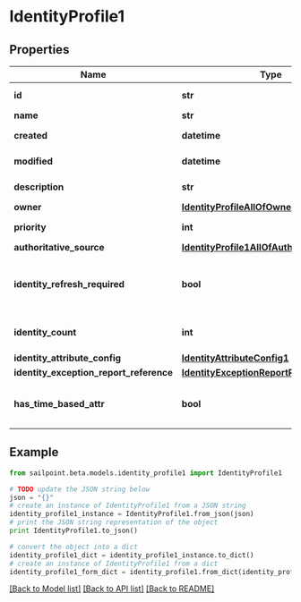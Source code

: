 # IdentityProfile1


## Properties
Name | Type | Description | Notes
------------ | ------------- | ------------- | -------------
**id** | **str** | System-generated unique ID of the Object | [optional] [readonly] 
**name** | **str** | Name of the Object | 
**created** | **datetime** | Creation date of the Object | [optional] [readonly] 
**modified** | **datetime** | Last modification date of the Object | [optional] [readonly] 
**description** | **str** | The description of the Identity Profile. | [optional] 
**owner** | [**IdentityProfileAllOfOwner**](IdentityProfileAllOfOwner.md) |  | [optional] 
**priority** | **int** | The priority for an Identity Profile. | [optional] 
**authoritative_source** | [**IdentityProfile1AllOfAuthoritativeSource**](IdentityProfile1AllOfAuthoritativeSource.md) |  | 
**identity_refresh_required** | **bool** | True if a identity refresh is needed. Typically triggered when a change on the source has been made. | [optional] [default to False]
**identity_count** | **int** | The number of identities that belong to the Identity Profile. | [optional] 
**identity_attribute_config** | [**IdentityAttributeConfig1**](IdentityAttributeConfig1.md) |  | [optional] 
**identity_exception_report_reference** | [**IdentityExceptionReportReference1**](IdentityExceptionReportReference1.md) |  | [optional] 
**has_time_based_attr** | **bool** | Indicates the value of requiresPeriodicRefresh attribute for the Identity Profile. | [optional] [default to False]

## Example

```python
from sailpoint.beta.models.identity_profile1 import IdentityProfile1

# TODO update the JSON string below
json = "{}"
# create an instance of IdentityProfile1 from a JSON string
identity_profile1_instance = IdentityProfile1.from_json(json)
# print the JSON string representation of the object
print IdentityProfile1.to_json()

# convert the object into a dict
identity_profile1_dict = identity_profile1_instance.to_dict()
# create an instance of IdentityProfile1 from a dict
identity_profile1_form_dict = identity_profile1.from_dict(identity_profile1_dict)
```
[[Back to Model list]](../README.md#documentation-for-models) [[Back to API list]](../README.md#documentation-for-api-endpoints) [[Back to README]](../README.md)


